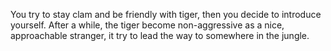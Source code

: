 You try to stay clam and be friendly with tiger, then you decide to introduce yourself. After a while, the tiger become non-aggressive as a nice, approachable stranger, it try to lead the way to somewhere in the jungle.
